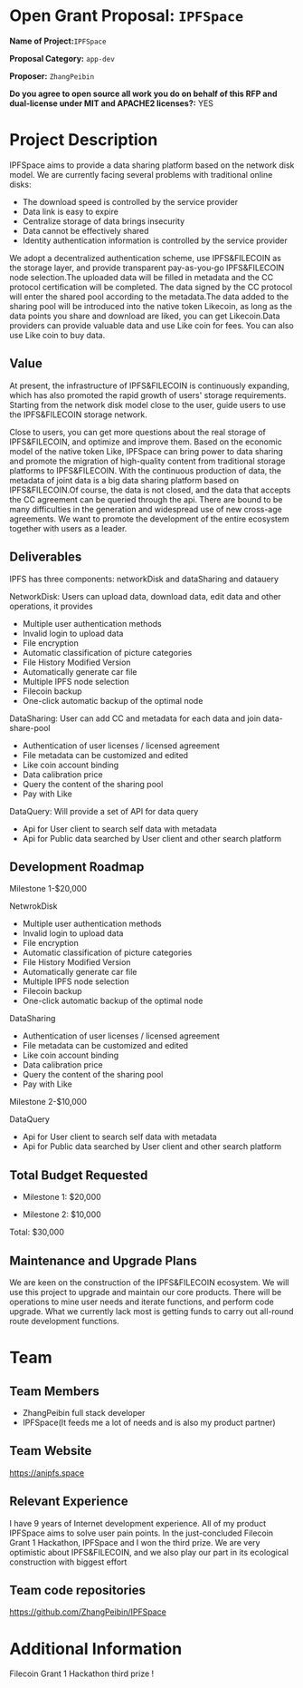 
 
# Open Grant Proposal: `IPFSpace`

**Name of Project:**`IPFSpace`

**Proposal Category:** `app-dev`

**Proposer:** `ZhangPeibin`

**Do you agree to open source all work you do on behalf of this RFP and dual-license under MIT and APACHE2 licenses?:** YES

# Project Description

IPFSpace aims to provide a data sharing platform based on the network disk model. We are currently facing several problems with traditional online disks:

- The download speed is controlled by the service provider
- Data link is easy to expire
- Centralize storage of data brings insecurity
- Data cannot be effectively shared
- Identity authentication information is controlled by the service provider

We adopt a decentralized authentication scheme, use IPFS&FILECOIN as the storage layer, and provide transparent pay-as-you-go IPFS&FILECOIN node selection.The uploaded data will be filled in metadata and the CC protocol certification will be completed. The data signed by the CC protocol will enter the shared pool according to the metadata.The data added to the sharing pool will be introduced into the native token Likecoin, as long as the data points you share and download are liked, you can get Likecoin.Data providers can provide valuable data and use Like coin for fees. You can also use Like coin to buy data.


## Value

At present, the infrastructure of IPFS&FILECOIN is continuously expanding, which has also promoted the rapid growth of users' storage requirements. Starting from the network disk model close to the user, guide users to use the IPFS&FILECOIN storage network.

Close to users, you can get more questions about the real storage of IPFS&FILECOIN, and optimize and improve them.
Based on the economic model of the native token Like, IPFSpace can bring power to data sharing and promote the migration of high-quality content from traditional storage platforms to IPFS&FILECOIN. With the continuous production of data, the metadata of joint data is a big data sharing platform based on IPFS&FILECOIN.Of course, the data is not closed, and the data that accepts the CC agreement can be queried through the api. There are bound to be many difficulties in the generation and widespread use of new cross-age agreements. We want to promote the development of the entire ecosystem together with users as a leader.

## Deliverables

IPFS has three components: networkDisk and dataSharing and datauery

NetworkDisk: 
Users can upload data, download data, edit data and other operations, it provides 

-	Multiple user authentication methods
-	Invalid login to upload data
-	File encryption
-	Automatic classification of picture categories
-	File History Modified Version
-	Automatically generate car file
-	Multiple IPFS node selection
-	Filecoin backup
-	One-click automatic backup of the optimal node 


DataSharing: 
User can add CC and metadata for each data and join data-share-pool 
-	Authentication of user licenses / licensed agreement 
-	File metadata can be customized and edited 
-	Like coin account binding
-	Data calibration price
-	Query the content of the sharing pool
-	Pay with Like

DataQuery:
Will provide a set of API for data query

- Api for User client to search self data with metadata 
- Api for Public data searched by User client and other search platform

## Development Roadmap

Milestone 1-$20,000

NetwrokDisk
-	Multiple user authentication methods
-	Invalid login to upload data
-	File encryption
-	Automatic classification of picture categories
-	File History Modified Version
-	Automatically generate car file
-	Multiple IPFS node selection
-	Filecoin backup
-	One-click automatic backup of the optimal node 

DataSharing
-	Authentication of user licenses / licensed agreement
-	File metadata can be customized and edited 
-	Like coin account binding
-	Data calibration price
-	Query the content of the sharing pool
-	Pay with Like

Milestone 2-$10,000

DataQuery  
- Api for User client to search self data with metadata 
- Api for Public data searched by User client and other search platform 


## Total Budget Requested

* Milestone 1: $20,000

* Milestone 2: $10,000

Total: $30,000

## Maintenance and Upgrade Plans

We are keen on the construction of the IPFS&FILECOIN ecosystem. We will use this project to upgrade and maintain our core products. There will be operations to mine user needs and iterate functions, and perform code upgrade. What we currently lack most is getting funds to carry out all-round route development functions.
# Team

## Team Members

- ZhangPeibin full stack developer
- IPFSpace(It feeds me a lot of needs and is also my product partner)


## Team Website

https://anipfs.space

## Relevant Experience

I have 9 years of Internet development experience. All of my product IPFSpace aims to solve user pain points. In the just-concluded Filecoin Grant 1 Hackathon, IPFSpace and I won the third prize. We are very optimistic about IPFS&FILECOIN, and we also play our part in its ecological construction with biggest effort

## Team code repositories

https://github.com/ZhangPeibin/IPFSpace

# Additional Information

Filecoin Grant 1 Hackathon third prize !